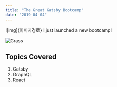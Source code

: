 ```yaml
---
title: "The Great Gatsby Bootcamp"
date: "2019-04-04"
---
```

![img](이미지경로}
I just launched a new bootcamp!

![Grass](./grass.png)

## Topics Covered

1. Gatsby
2. GraphQL
3. React
<!--stackedit_data:
eyJoaXN0b3J5IjpbLTg3MzA4MzQzMSwtODUzMTYxNjMzXX0=
-->